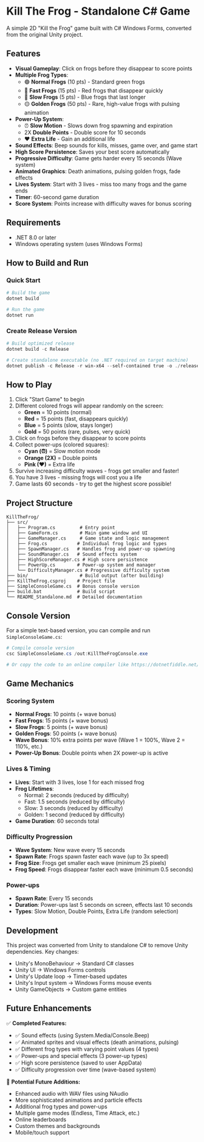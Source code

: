 # Kill The Frog - Standalone C# Game

A simple 2D "Kill the Frog" game built with C# Windows Forms, converted from the original Unity project.

## Features

- **Visual Gameplay**: Click on frogs before they disappear to score points
- **Multiple Frog Types**: 
  - 🟢 **Normal Frogs** (10 pts) - Standard green frogs
  - 🔴 **Fast Frogs** (15 pts) - Red frogs that disappear quickly  
  - 🔵 **Slow Frogs** (5 pts) - Blue frogs that last longer
  - 🟡 **Golden Frogs** (50 pts) - Rare, high-value frogs with pulsing animation
- **Power-Up System**:
  - ⏰ **Slow Motion** - Slows down frog spawning and expiration
  - 2X **Double Points** - Double score for 10 seconds
  - ♥ **Extra Life** - Gain an additional life
- **Sound Effects**: Beep sounds for kills, misses, game over, and game start
- **High Score Persistence**: Saves your best score automatically
- **Progressive Difficulty**: Game gets harder every 15 seconds (Wave system)
- **Animated Graphics**: Death animations, pulsing golden frogs, fade effects
- **Lives System**: Start with 3 lives - miss too many frogs and the game ends
- **Timer**: 60-second game duration
- **Score System**: Points increase with difficulty waves for bonus scoring

## Requirements

- .NET 8.0 or later
- Windows operating system (uses Windows Forms)

## How to Build and Run

### Quick Start
```powershell
# Build the game
dotnet build

# Run the game
dotnet run
```

### Create Release Version
```powershell
# Build optimized release
dotnet build -c Release

# Create standalone executable (no .NET required on target machine)
dotnet publish -c Release -r win-x64 --self-contained true -o ./release
```

## How to Play

1. Click "Start Game" to begin
2. Different colored frogs will appear randomly on the screen:
   - **Green** = 10 points (normal)
   - **Red** = 15 points (fast, disappears quickly)
   - **Blue** = 5 points (slow, stays longer)  
   - **Gold** = 50 points (rare, pulses, very quick)
3. Click on frogs before they disappear to score points
4. Collect power-ups (colored squares):
   - **Cyan (⏰)** = Slow motion mode
   - **Orange (2X)** = Double points
   - **Pink (♥)** = Extra life
5. Survive increasing difficulty waves - frogs get smaller and faster!
6. You have 3 lives - missing frogs will cost you a life
7. Game lasts 60 seconds - try to get the highest score possible!

## Project Structure

```
KillTheFrog/
├── src/
│   ├── Program.cs         # Entry point
│   ├── GameForm.cs        # Main game window and UI
│   ├── GameManager.cs     # Game state and logic management
│   ├── Frog.cs           # Individual frog logic and types
│   ├── SpawnManager.cs   # Handles frog and power-up spawning
│   ├── SoundManager.cs   # Sound effects system
│   ├── HighScoreManager.cs # High score persistence
│   ├── PowerUp.cs        # Power-up system and manager
│   └── DifficultyManager.cs # Progressive difficulty system
├── bin/                   # Build output (after building)
├── KillTheFrog.csproj    # Project file
├── SimpleConsoleGame.cs  # Bonus console version
├── build.bat             # Build script
└── README_Standalone.md  # Detailed documentation
```

## Console Version

For a simple text-based version, you can compile and run `SimpleConsoleGame.cs`:

```powershell
# Compile console version
csc SimpleConsoleGame.cs /out:KillTheFrogConsole.exe

# Or copy the code to an online compiler like https://dotnetfiddle.net/
```

## Game Mechanics

### Scoring System
- **Normal Frogs**: 10 points (+ wave bonus)
- **Fast Frogs**: 15 points (+ wave bonus)  
- **Slow Frogs**: 5 points (+ wave bonus)
- **Golden Frogs**: 50 points (+ wave bonus)
- **Wave Bonus**: 10% extra points per wave (Wave 1 = 100%, Wave 2 = 110%, etc.)
- **Power-Up Bonus**: Double points when 2X power-up is active

### Lives & Timing
- **Lives**: Start with 3 lives, lose 1 for each missed frog
- **Frog Lifetimes**: 
  - Normal: 2 seconds (reduced by difficulty)
  - Fast: 1.5 seconds (reduced by difficulty)
  - Slow: 3 seconds (reduced by difficulty)  
  - Golden: 1 second (reduced by difficulty)
- **Game Duration**: 60 seconds total

### Difficulty Progression
- **Wave System**: New wave every 15 seconds
- **Spawn Rate**: Frogs spawn faster each wave (up to 3x speed)
- **Frog Size**: Frogs get smaller each wave (minimum 25 pixels)
- **Frog Speed**: Frogs disappear faster each wave (minimum 0.5 seconds)

### Power-ups
- **Spawn Rate**: Every 15 seconds
- **Duration**: Power-ups last 5 seconds on screen, effects last 10 seconds
- **Types**: Slow Motion, Double Points, Extra Life (random selection)

## Development

This project was converted from Unity to standalone C# to remove Unity dependencies. Key changes:

- Unity's MonoBehaviour → Standard C# classes
- Unity UI → Windows Forms controls
- Unity's Update loop → Timer-based updates
- Unity's Input system → Windows Forms mouse events
- Unity GameObjects → Custom game entities

## Future Enhancements

✅ **Completed Features:**
- ✅ Sound effects (using System.Media/Console.Beep)
- ✅ Animated sprites and visual effects (death animations, pulsing)
- ✅ Different frog types with varying point values (4 types)
- ✅ Power-ups and special effects (3 power-up types)
- ✅ High score persistence (saved to user AppData)
- ✅ Difficulty progression over time (wave-based system)

🚀 **Potential Future Additions:**
- Enhanced audio with WAV files using NAudio
- More sophisticated animations and particle effects
- Additional frog types and power-ups
- Multiple game modes (Endless, Time Attack, etc.)
- Online leaderboards
- Custom themes and backgrounds
- Mobile/touch support